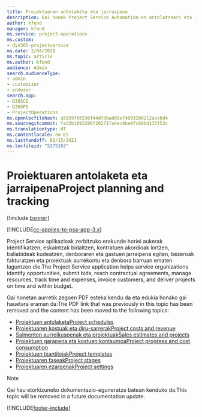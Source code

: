 ```yaml
---
title: Proiektuaren antolaketa eta jarraipena
description: Gai honek Project Service Automation-en antolatzeari eta jarraipena egiteari buruzko informazioa lortzeko esteka eskaintzen du.
author: kfend
manager: kfend
ms.service: project-operations
ms.custom:
- dyn365-projectservice
ms.date: 2/04/2019
ms.topic: article
ms.author: kfend
audience: Admin
search.audienceType:
- admin
- customizer
- enduser
search.app:
- D365CE
- D365PS
- ProjectOperations
ms.openlocfilehash: a5859f66536f44d7dbad05e74693200212acebd4
ms.sourcegitcommit: fa32b1893286f20271fa4ec4be8fc68bd135f53c
ms.translationtype: HT
ms.contentlocale: eu-ES
ms.lasthandoff: 02/15/2021
ms.locfileid: "5275163"
---
```

# <a name="project-planning-and-tracking"></a><span data-ttu-id="76653-103">Proiektuaren antolaketa eta jarraipena</span><span class="sxs-lookup"><span data-stu-id="76653-103">Project planning and tracking</span></span>

[!include [banner](../../includes/psa-now-project-operations.md)]

[!INCLUDE[cc-applies-to-psa-app-3.x](../../includes/cc-applies-to-psa-app-3x.md)]

<span data-ttu-id="76653-104">Project Service aplikazioak zerbitzuko erakunde horiei aukerak identifikatzen, eskaintzak bidaltzen, kontratuen akordioak lortzen, baliabideak kudeatzen, denboraren eta gastuen jarraipena egiten, bezeroak fakturatzen eta proiektuak aurrekontu eta denbora barruan ematen laguntzen die.</span><span class="sxs-lookup"><span data-stu-id="76653-104">The Project Service application helps service organizations identify opportunities, submit bids, reach contractual agreements, manage resources, track time and expenses, invoice customers, and deliver projects on time and within budget.</span></span> 

<span data-ttu-id="76653-105">Gai honetan aurretik zegoen PDF esteka kendu da eta edukia honako gai hauetara eraman da:</span><span class="sxs-lookup"><span data-stu-id="76653-105">The PDF link that was previously in this topic has been removed and the content has been moved to the following topics:</span></span>

- [<span data-ttu-id="76653-106">Proiektuen antolaketa</span><span class="sxs-lookup"><span data-stu-id="76653-106">Project schedules</span></span>](../project-creating.md)
- [<span data-ttu-id="76653-107">Proiektuaren kostuak eta diru-sarrerak</span><span class="sxs-lookup"><span data-stu-id="76653-107">Project costs and revenue</span></span>](../project-estimating.md)
- [<span data-ttu-id="76653-108">Salmenten aurreikuspenak eta proiektuak</span><span class="sxs-lookup"><span data-stu-id="76653-108">Sales estimates and projects</span></span>](../project-leveraging.md)
- [<span data-ttu-id="76653-109">Proiektuen garapena eta kostuen kontsumoa</span><span class="sxs-lookup"><span data-stu-id="76653-109">Project progress and cost consumption</span></span>](../project-tracking.md)
- [<span data-ttu-id="76653-110">Proiektuen txantiloiak</span><span class="sxs-lookup"><span data-stu-id="76653-110">Project templates</span></span>](../project-templates.md)
- [<span data-ttu-id="76653-111">Proiektuaren faseak</span><span class="sxs-lookup"><span data-stu-id="76653-111">Project stages</span></span>](../project-stages.md)
- [<span data-ttu-id="76653-112">Proiektuaren ezarpenak</span><span class="sxs-lookup"><span data-stu-id="76653-112">Project settings</span></span>](../project-settings.md)

> [!NOTE]
> <span data-ttu-id="76653-113">Gai hau etorkizuneko dokumentazio-eguneratze batean kenduko da.</span><span class="sxs-lookup"><span data-stu-id="76653-113">This topic will be removed in a future documentation update.</span></span> 


[!INCLUDE[footer-include](../../includes/footer-banner.md)]
